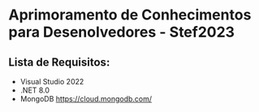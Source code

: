 # Aprimoramento de Conhecimentos para Desenolvedores - Stef2023
## Lista de Requisitos:
  - Visual Studio 2022
  - .NET 8.0
  - MongoDB https://cloud.mongodb.com/
